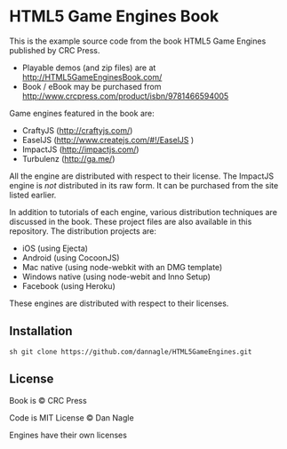 HTML5 Game Engines Book
=========

This is the example source code from the book HTML5 Game Engines published by CRC Press.

  - Playable demos (and zip files) are at http://HTML5GameEnginesBook.com/
  - Book / eBook may be purchased from http://www.crcpress.com/product/isbn/9781466594005

Game engines featured in the book are:
  - CraftyJS (http://craftyjs.com/)
  - EaselJS (http://www.createjs.com/#!/EaselJS )
  - ImpactJS (http://impactjs.com/)
  - Turbulenz (http://ga.me/)

All the engine are distributed with respect to their license. The ImpactJS engine is *not* distributed in its raw form. It can be purchased from the site listed earlier.

In addition to tutorials of each engine, various distribution techniques are discussed in the book. These project files are also available in this repository. The distribution projects are:

  - iOS (using Ejecta)
  - Android (using CocoonJS)
  - Mac native (using node-webkit with an DMG template)
  - Windows native (using node-webit and Inno Setup)
  - Facebook (using Heroku)

These engines are distributed with respect to their licenses.


Installation
--------------

```sh git clone https://github.com/dannagle/HTML5GameEngines.git ```


License
----

Book is &copy; CRC Press

Code is MIT License &copy; Dan Nagle

Engines have their own licenses
